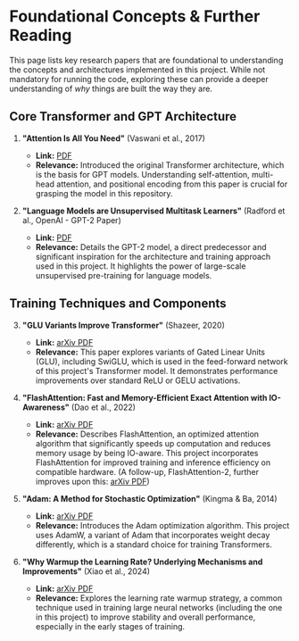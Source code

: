 # Foundational Concepts & Further Reading

This page lists key research papers that are foundational to understanding the concepts and architectures implemented in this project. While not mandatory for running the code, exploring these can provide a deeper understanding of *why* things are built the way they are.

## Core Transformer and GPT Architecture

1.  **"Attention Is All You Need"** (Vaswani et al., 2017)
    * **Link:** [PDF](https://proceedings.neurips.cc/paper_files/paper/2017/file/3f5ee243547dee91fbd053c1c4a845aa-Paper.pdf)
    * **Relevance:** Introduced the original Transformer architecture, which is the basis for GPT models. Understanding self-attention, multi-head attention, and positional encoding from this paper is crucial for grasping the model in this repository.

2.  **"Language Models are Unsupervised Multitask Learners"** (Radford et al., OpenAI - GPT-2 Paper)
    * **Link:** [PDF](https://cdn.openai.com/better-language-models/language_models_are_unsupervised_multitask_learners.pdf)
    * **Relevance:** Details the GPT-2 model, a direct predecessor and significant inspiration for the architecture and training approach used in this project. It highlights the power of large-scale unsupervised pre-training for language models.

## Training Techniques and Components

3.  **"GLU Variants Improve Transformer"** (Shazeer, 2020)
    * **Link:** [arXiv PDF](https://arxiv.org/pdf/2002.05202.pdf)
    * **Relevance:** This paper explores variants of Gated Linear Units (GLU), including SwiGLU, which is used in the feed-forward network of this project's Transformer model. It demonstrates performance improvements over standard ReLU or GELU activations.

4.  **"FlashAttention: Fast and Memory-Efficient Exact Attention with IO-Awareness"** (Dao et al., 2022)
    * **Link:** [arXiv PDF](https://arxiv.org/pdf/2205.14135.pdf)
    * **Relevance:** Describes FlashAttention, an optimized attention algorithm that significantly speeds up computation and reduces memory usage by being IO-aware. This project incorporates FlashAttention for improved training and inference efficiency on compatible hardware. (A follow-up, FlashAttention-2, further improves upon this: [arXiv PDF](https://arxiv.org/pdf/2307.08691.pdf))

5.  **"Adam: A Method for Stochastic Optimization"** (Kingma & Ba, 2014)
    * **Link:** [arXiv PDF](https://arxiv.org/pdf/1412.6980.pdf)
    * **Relevance:** Introduces the Adam optimization algorithm. This project uses AdamW, a variant of Adam that incorporates weight decay differently, which is a standard choice for training Transformers.

6.  **"Why Warmup the Learning Rate? Underlying Mechanisms and Improvements"** (Xiao et al., 2024)
    * **Link:** [arXiv PDF](https://arxiv.org/pdf/2406.09405)
    * **Relevance:** Explores the learning rate warmup strategy, a common technique used in training large neural networks (including the one in this project) to improve stability and overall performance, especially in the early stages of training.
